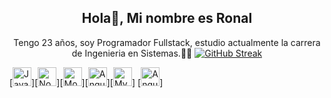 <h2 align="center"> Hola👋, Mi nombre es Ronal</h2>

<p align="center">Tengo 23 años, soy  Programador Fullstack, estudio actualmente la carrera de Ingenieria en Sistemas.🧑‍💻

<a align="center" href="https://git.io/streak-stats">
<img src="https://github-readme-streak-stats.herokuapp.com?user=sronaal&theme=dark&hide_border=true" alt="GitHub Streak" />
</a>


[<img src='https://img.shields.io/badge/JavaScript-F7DF1E?style=for-the-badge&logo=javascript&logoColor=black' alt='JavaScript' height='30'>][<img src='https://img.shields.io/badge/Node.js-43853D?style=for-the-badge&logo=node.js&logoColor=white' alt='NodeJS' height='30'>][<img src='https://img.shields.io/badge/MongoDB-4EA94B?style=for-the-badge&logo=mongodb&logoColor=white' alt='MongoDB' height='30'>][<img src='https://img.shields.io/badge/Angular-DD0031?style=for-the-badge&logo=angular&logoColor=white' alt='Angular' height='30'>][<img src='https://img.shields.io/badge/MySQL-00000F?style=for-the-badge&logo=mysql&logoColor=white' alt='MySQL' height='30'>]
[<img src='https://img.shields.io/badge/TypeScript-007ACC?style=for-the-badge&logo=typescript&logoColor=white' alt='Angular' height='30'>]

<br>


